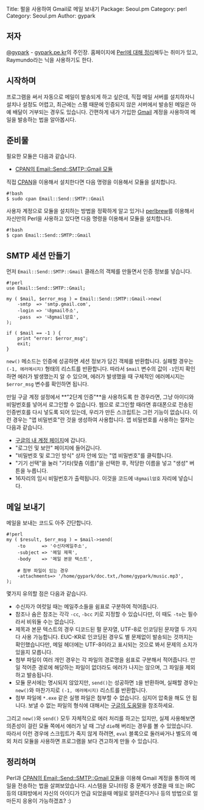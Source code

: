 Title:    펄을 사용하여 Gmail로 메일 보내기
Package:  Seoul.pm
Category: perl
Category: Seoul.pm
Author:   gypark

저자
-----

[@gypark][twitter-gypark] - [gypark.pe.kr][gypark-home]의 주인장.
홈페이지에 [Perl에 대해 정리][gypark-perl]해두는 취미가 있고, Raymundo라는 닉을 사용하기도 한다.


시작하며
---------

프로그램을 써서 자동으로 메일이 발송되게 하고 싶은데, 직접 메일 서버를 설치하자니 설치나 설정도 어렵고,
최근에는 스팸 때문에 인증되지 않은 서버에서 발송된 메일은 아예 배달이 거부되는 경우도 있습니다.
간편하게 내가 가입한 [Gmail][home-gmail] 계정을 사용하여 메일을 발송하는 법을 알아봅시다.


준비물
-------

필요한 모듈은 다음과 같습니다.

- [CPAN의 Email::Send::SMTP::Gmail 모듈][cpan-email-send-smtp-gmail]

직접 [CPAN][cpan]을 이용해서 설치한다면 다음 명령을 이용해서 모듈을 설치합니다.

    #!bash
    $ sudo cpan Email::Send::SMTP::Gmail

사용자 계정으로 모듈을 설치하는 방법을 정확하게 알고 있거나
[perlbrew][home-perlbrew]를 이용해서 자신만의 Perl을 사용하고 있다면
다음 명령을 이용해서 모듈을 설치합니다.

    #!bash
    $ cpan Email::Send::SMTP::Gmail


SMTP 세션 만들기
-----------------

먼저 `Email::Send::SMTP::Gmail` 클래스의 객체를 만들면서 인증 정보를 넣습니다.

    #!perl
    use Email::Send::SMTP::Gmail;
    
    my ( $mail, $error_msg ) = Email::Send::SMTP::Gmail->new(
        -smtp  => 'smtp.gmail.com',
        -login => '내gmail주소',
        -pass  => '내gmail암호',
    );
    
    if ( $mail == -1 ) {
        print "error: $error_msg";
        exit;
    }

`new()` 메소드는 인증에 성공하면 세션 정보가 담긴 객체를 반환합니다.
실패할 경우는 `(-1, 에러메시지)` 형태의 리스트를 반환합니다.
따라서 `$mail` 변수의 값이 `-1`인지 확인하면 에러가 발생했는지 알 수 있으며,
에러가 발생했을 때 구체적인 에러메시지는 `$error_msg` 변수를 확인하면 됩니다.

만일 구글 계정 설정에서 **"2단계 인증"**을 사용하도록 한 경우라면,
그냥 아이디와 비밀번호를 넣어서 로그인할 수 없습니다.
웹으로 로그인할 때라면 휴대폰으로 전송된 인증번호를 다시 넣도록 되어 있는데,
우리가 만든 스크립트는 그런 기능이 없습니다.
이런 경우는 "앱 비밀번호"란 것을 생성하여 사용합니다.
앱 비밀번호를 사용하는 절차는 다음과 같습니다.

* [구글의 내 계정 페이지][home-google-myaccount]에 갑니다.
* "로그인 및 보안" 페이지에 들어갑니다.
* "비밀번호 및 로그인 방식" 상자 안에 있는 "앱 비밀번호"를 클릭합니다.
* "기기 선택"을 눌러 "기타(맞춤 이름)"을 선택한 후, 적당한 이름을 넣고 "생성" 버튼을 누릅니다.
* 16자리의 임시 비밀번호가 출력됩니다. 이것을 코드에 `내gmail암호` 자리에 넣습니다.


메일 보내기
------------

메일을 보내는 코드도 아주 간단합니다.

    #!perl
    my ( $result, $err_msg ) = $mail->send(
        -to      => '수신자메일주소',
        -subject => '메일 제목',
        -body    => '메일 본문 텍스트',

        # 첨부 파일이 있는 경우
        -attachments=> '/home/gypark/doc.txt,/home/gypark/music.mp3',
    );

몇가지 유의할 점은 다음과 같습니다.

* 수신자가 여럿일 때는 메일주소들을 쉼표로 구분하여 적어줍니다.
* 참조나 숨은 참조는 각각 `-cc`, `-bcc` 키로 지정할 수 있습니다만, 이 때도 `-to`는 필수라서 비워둘 수는 없습니다.
* 제목과 본문 텍스트의 경우 디코드된 펄 문자열, UTF-8로 인코딩된 문자열 두 가지 다 사용 가능합니다.
EUC-KR로 인코딩된 경우도 별 문제없이 발송되는 것까지는 확인했습니다만,
메일 헤더에는 UTF-8이라고 표시되는 것으로 봐서 문제의 소지가 있을지 모릅니다.
* 첨부 파일이 여러 개인 경우는 각 파일의 경로명을 쉼표로 구분해서 적어줍니다.
만일 적어준 경로에 해당하는 파일이 없더라도 에러가 나지는 않으며, 그 파일을 제외하고 발송됩니다.
* 모듈 문서에는 명시되지 않았지만, `send()`는 성공하면 `1`을 반환하며,
실패할 경우는 `new()`와 마찬가지로 `(-1, 에러메시지)` 리스트를 반환합니다.
* 첨부 파일에 `*.exe` 같은 실행 파일은 첨부할 수 없습니다. 심지어 압축을 해도 안 됩니다.
보낼 수 없는 파일의 형식에 대해서는 [구글의 도움말][home-google-help-attachment]을 참조하세요.

그리고 `new()`와 `send()` 모두 자체적으로 에러 처리를 하고는 있지만,
실제 사용해보면 의존성이 걸린 모듈 쪽에서 에러가 날 때 그냥 `die`해 버리는 경우를 볼 수 있었습니다.
따라서 이런 경우에 스크립트가 죽지 않게 하려면, `eval` 블록으로 둘러싸거나
별도의 예외 처리 모듈을 사용하면 프로그램을 보다 견고하게 만들 수 있습니다.


정리하며
---------

Perl과 [CPAN의 Email::Send::SMTP::Gmail 모듈][cpan-email-send-smtp-gmail]을 이용해
Gmail 계정을 통하여 메일을 전송하는 법을 살펴보았습니다.
시스템을 모니터링 중 문제가 생겼을 때 또는
IRC등의 대화방에서 자신의 아이디가 언급 되었을때
메일로 알려준다거나 등의 방법으로 얼마든지 응용이 가능하겠죠? :)


[cpan-email-send-smtp-gmail]:                   https://metacpan.org/pod/Email::Send::SMTP::Gmail
[cpan]:                                         http://www.cpan.org/
[gypark-home]:                                  http://gypark.pe.kr
[gypark-perl]:                                  http://gypark.pe.kr/wiki/Perl
[home-gmail]:                                   https://mail.google.com/
[home-google-help-attachment]:                  https://support.google.com/mail/answer/6590
[home-google-myaccount]:                        https://myaccount.google.com/
[home-perlbrew]:                                http://perlbrew.pl/
[twitter-gypark]:                               http://twitter.com/gypark
